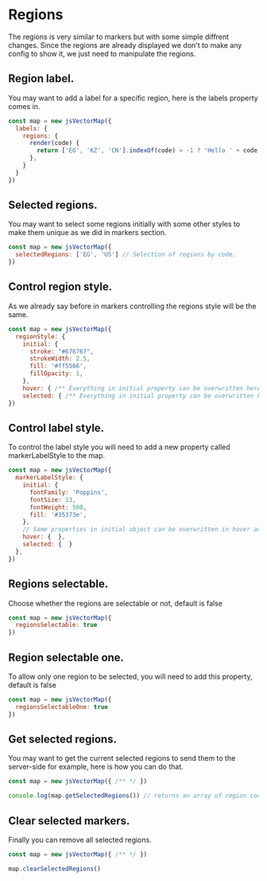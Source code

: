# Regions
The regions is very similar to markers but with some simple diffrent changes.
Since the regions are already displayed we don't to make any config to show it, we just need to manipulate the regions.


## Region label.
You may want to add a label for a specific region, here is the labels property comes in.

```js
const map = new jsVectorMap({ 
  labels: {
    regions: {
      render(code) {
        return ['EG', 'KZ', 'CN'].indexOf(code) > -1 ? 'Hello ' + code : ''
      },
    }
  }
})
```


## Selected regions.
You may want to select some regions initially with some other styles to make them unique as we did in markers section.

```js
const map = new jsVectorMap({ 
  selectedRegions: ['EG', 'US'] // Selection of regions by code.
})
```


## Control region style.
As we already say before in markers controlling the regions style will be the same.

```js
const map = new jsVectorMap({ 
  regionStyle: {
    initial: {
      stroke: "#676767",
      strokeWidth: 2.5,
      fill: '#ff5566',
      fillOpacity: 1,
    },
    hover: { /** Everything in initial property can be overwritten here */ },
    selected: { /** Everything in initial property can be overwritten here */ }
})
```


## Control label style.
To control the label style you will need to add a new property called markerLabelStyle to the map.

```js
const map = new jsVectorMap({ 
  markerLabelStyle: {
    initial: {
      fontFamily: 'Poppins',
      fontSize: 13,
      fontWeight: 500,
      fill: '#35373e',
    },
    // Same properties in initial object can be overwritten in hover and selected states.
    hover: {  },
    selected: {  }
  },
})
```


## Regions selectable.
Choose whether the regions are selectable or not, default is false

```js
const map = new jsVectorMap({ 
  regionsSelectable: true
})
```


## Region selectable one.
To allow only one region to be selected, you will need to add this property, default is false

```js
const map = new jsVectorMap({ 
  regionsSelectableOne: true
})
```


## Get selected regions.
You may want to get the current selected regions to send them to the server-side for example, here is how you can do that.

```js
const map = new jsVectorMap({ /** */ })

console.log(map.getSelectedRegions()) // returns an array of region codes: ['EG', 'US', ]
```


## Clear selected markers.
Finally you can remove all selected regions.

```js
const map = new jsVectorMap({ /** */ })

map.clearSelectedRegions()
```

